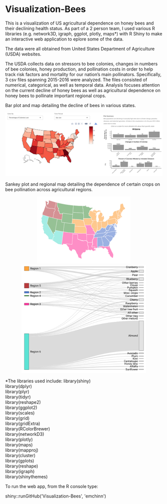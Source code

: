 # Visualization-Bees
This is a visualization of US agricultural dependence on honey bees and their declining health status. As part of a 2 person team, I used various R libraries (e.g. network3D, igraph, ggplot, plotly, maps*) with R Shiny to make an interactive web application to eplore some of the data.

The data were all obtained from United States Department of Agriculture (USDA) websites. 
<a href="https://www.nass.usda.gov/Surveys/Guide_to_NASS_Surveys/Bee_and_Honey/"></a>
<a href="http://usda.mannlib.cornell.edu/MannUsda/viewDocumentInfo.do?documentID=1191"></a>
<a href="http://usda.mannlib.cornell.edu/MannUsda/viewDocumentInfo.do?documentID=2008"></a>


The USDA collects data on stressors to bee colonies, changes in numbers of bee colonies, honey production, and pollination costs in order to help track risk factors and mortality for our nation’s main pollinators. Specifically, 3 csv files spanning 2015-2016 were analyzed. The files consisted of numerical, categorical, as well as temporal data. Analysis focuses attention on the current decline of honey bees as well as agricultural dependence on honey bees to pollinate important regional crops. 

Bar plot and map detailing the decline of bees in various states.
<p align="center">
<img src="images/lost_colonies.png" width="800"/> 
</p>


Sankey plot and regional map detailing the dependence of certain crops on bee pollination across agricultural regions.
<p align="center">
<img src="images/region_map.png" width="300"/> <img src="images/sankey.png" width="400"/> 
</p>


\*The libraries used include: 
library(shiny)  
library(dplyr)  
library(plyr)  
library(tidyr)  
library(reshape2)  
library(ggplot2)  
library(scales)  
library(grid)  
library(gridExtra)  
library(RColorBrewer)  
library(networkD3)  
library(plotly)  
library(maps)  
library(mapproj)  
library(cluster)  
library(gplots)  
library(reshape)  
library(igraph)  
library(shinythemes)    

To run the web app, from the R console type:

shiny::runGitHub('Visualization-Bees', 'emchinn')

